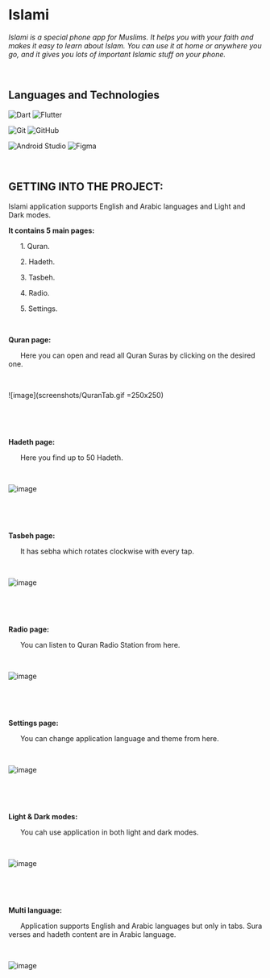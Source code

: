 # Islami
*Islami is a special phone app for Muslims.
It helps you with your faith and makes it easy to learn about Islam. You can use it at home or anywhere you go, and it gives you lots of important Islamic stuff on your phone.*

&nbsp;

## Languages and Technologies
![Dart](https://img.shields.io/badge/dart-%230175C2.svg?style=for-the-badge&logo=dart&logoColor=white)
![Flutter](https://img.shields.io/badge/Flutter-%2302569B.svg?style=for-the-badge&logo=Flutter&logoColor=white)

![Git](https://img.shields.io/badge/git-%23F05033.svg?style=for-the-badge&logo=git&logoColor=white)
![GitHub](https://img.shields.io/badge/github-%23121011.svg?style=for-the-badge&logo=github&logoColor=white)

![Android Studio](https://img.shields.io/badge/Android%20Studio-3DDC84.svg?style=for-the-badge&logo=android-studio&logoColor=white)
![Figma](https://img.shields.io/badge/figma-%23F24E1E.svg?style=for-the-badge&logo=figma&logoColor=white)

&nbsp;

## GETTING INTO THE PROJECT:
Islami application supports English and Arabic languages and Light and Dark modes.

**It contains 5 main pages:**

&nbsp; &nbsp; &nbsp; 1. Quran.

&nbsp; &nbsp; &nbsp; 2. Hadeth.

&nbsp; &nbsp; &nbsp; 3. Tasbeh.

&nbsp; &nbsp; &nbsp; 4. Radio.

&nbsp; &nbsp; &nbsp; 5. Settings.

&nbsp;

**Quran page:**

&nbsp; &nbsp; &nbsp; Here you can open and read all Quran Suras by clicking on the desired one.

&nbsp;

![image](screenshots/QuranTab.gif =250x250)

&nbsp;


&nbsp;

**Hadeth page:**

&nbsp; &nbsp; &nbsp; Here you find up to 50 Hadeth.

&nbsp;

![image](screenshots/HadethTab.gif)

&nbsp;


&nbsp;

**Tasbeh page:**

&nbsp; &nbsp; &nbsp; It has sebha which rotates clockwise with every tap.

&nbsp;

![image](screenshots/TasbehTab.gif)

&nbsp;


&nbsp;

**Radio page:**

&nbsp; &nbsp; &nbsp; You can listen to Quran Radio Station from here.

&nbsp;

![image](screenshots/RadioTab.gif)

&nbsp;


&nbsp;

**Settings page:**

&nbsp; &nbsp; &nbsp; You can change application language and theme from here.

&nbsp;

![image](screenshots/SettingsTab.gif)

&nbsp;


&nbsp;

**Light & Dark modes:**

&nbsp; &nbsp; &nbsp; You cah use application in both light and dark modes.

&nbsp;

![image](screenshots/LightMode.gif)

&nbsp;


&nbsp;

**Multi language:**

&nbsp; &nbsp; &nbsp; Application supports English and Arabic languages but only in tabs. Sura verses and hadeth content are in Arabic language.

&nbsp;

![image](screenshots/ArabicLanguage.gif)

&nbsp;
